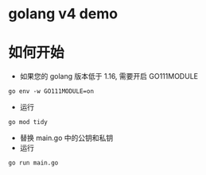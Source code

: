 golang v4 demo
===========
# 如何开始
- 如果您的 golang 版本低于 1.16, 需要开启 GO111MODULE
```
go env -w GO111MODULE=on
```
- 运行 
```
go mod tidy
```
- 替换 main.go 中的公钥和私钥
- 运行
```
go run main.go
```
